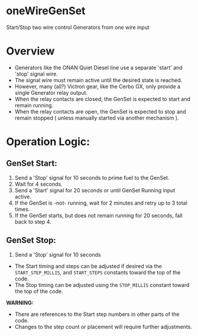 # oneWireGenSet
Start/Stop two wire control Generators from one wire input

# Overview
- Generators like the ONAN Quiet Diesel line use a separate 'start' and 'stop' signal wire.
- The signal wire must remain active until the desired state is reached.
- However, many (all?) Victron gear, like the Cerbo GX, only provide a single Generator relay output.
- When the relay contacts are closed, the GenSet is expected to start and remain running.
- When the relay contacts are open, the GenSet is expected to stop and remain stopped ( unless manually started via another mechanism ).

# Operation Logic:

## GenSet Start:
1. Send a 'Stop' signal for 10 seconds to prime fuel to the GenSet.
2. Wait for 4 seconds.
3. Send a 'Start' signal for 20 seconds or until GenSet Running input active.
4. If the GenSet is -not- running, wait for 2 minutes and retry up to 3 total times.
5. If the GenSet starts, but does not remain running for 20 seconds, fall back to step 4.

## GenSet Stop:
1. Send a 'Stop' signal for 10 seconds

- The Start timing and steps can be adjusted if desired via the `START_STEP_MILLIS`, and `START_STEPS` constants toward the top of the code.
- The Stop timing can be adjusted using the `STOP_MILLIS` constant toward the top of the code.

**WARNING:**
- There are references to the Start step numbers in other parts of the code.
- Changes to the step count or placement will require further adjustments.
